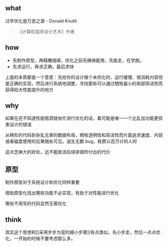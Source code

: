 ## what
过早优化是万恶之源 - Donald Knuth
>《计算机程序设计艺术》作者 

## how
- 先制作原型，再精雕细琢，优化之前先确保能用，先能走，在学跑。
- 先求运行，再求正确，最后求快

上面的本质都是一个意思：先给你的设计做个未优化的、运行缓慢、很消耗内容但是正确的实现，然后进行系统地调整，寻找那些可以通过牺牲最小的局部简洁性而获得较大性能提升的地方

## why
如果在还不知道性能瓶颈就匆忙进行优化的话，着可能是唯一一个比乱加功能更损害设计的错误

从畸形的代码到杂乱无章的数据布局，牺牲透明性和简洁性而片面追求速度、内容或者磁盘使用的后果随处可见。滋生无数 bug，耗费以百万计的人时

这点芝麻大的好处，远不能抵消后续排错所付出的代价

## 原型
制作原型对于系统设计和优化同样重要

借助原型化找出哪些功能不必实现，有助于对性能进行优化

哪些不用写的代码显然无需优化


## think
其实这个思想和[[采用步步为营的细小步骤]]有点类似，先小步走，然后一点点优化，一开始的时候不要考虑那么多。

